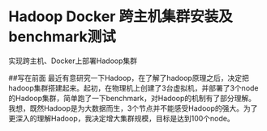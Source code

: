 # Hadoop Docker 跨主机集群安装及benchmark测试
实现跨主机、Docker上部署Hadoop集群

##写在前面
    最近有意研究一下Hadoop，在了解了hadoop原理之后，决定把hadoop集群搭建起来。起初，在物理机上创建了3台虚拟机，并部署了3个node的Hadoop集群，简单跑了一下benchmark，对Hadoop的机制有了部分理解。
    我想，既然Hadoop是为大数据而生，3个节点并不能感受Hadoop的强大。为了更深入的理解Hadoop，我决定增大集群规模，目标是达到100个node。
